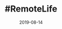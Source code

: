 ---
conference: Nebraska.Code()
location: Lincoln, Nebraska
title: "&#35;RemoteLife"
date: 2019-08-14
---
